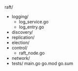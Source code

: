 raft/
- logging/
    - log_service.go
    - log_entry.go
- discovery/
- replication/
- election/
- control/
    - raft_node.go
- network/
- tests/
main.go
go.mod
go.sum
